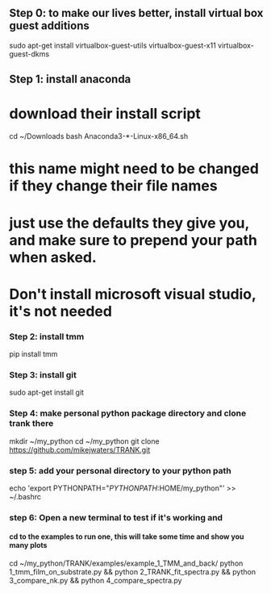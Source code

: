 ## Step 0: to make our lives better, install virtual box guest additions

sudo apt-get install virtualbox-guest-utils  virtualbox-guest-x11 virtualbox-guest-dkms


## Step 1: install anaconda
# download their install script
cd ~/Downloads
bash Anaconda3-*-Linux-x86_64.sh 
# this name might need to be changed if they change their file names
# just use the defaults they give you, and make sure to prepend your path when asked. 
# Don't install microsoft visual studio, it's not needed


### Step 2:  install tmm
pip install tmm

### Step 3: install git
sudo apt-get install git

### Step 4: make personal python package directory and clone trank there
mkdir ~/my_python
cd ~/my_python
git clone https://github.com/mikejwaters/TRANK.git

### step 5: add your personal directory to your python path
echo 'export PYTHONPATH="${PYTHONPATH}:$HOME/my_python"' >> ~/.bashrc

### step 6: Open a new terminal to test if it's working and
#### cd to the examples to run one, this will take some time and show you many plots
cd ~/my_python/TRANK/examples/example_1_TMM_and_back/
python 1_tmm_film_on_substrate.py && python 2_TRANK_fit_spectra.py  && python 3_compare_nk.py && python 4_compare_spectra.py


